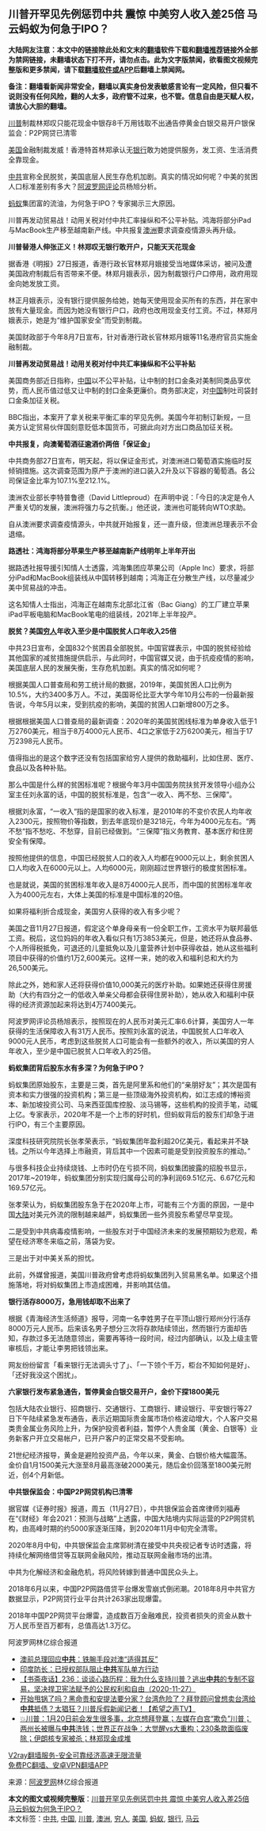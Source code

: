  <h2>川普开罕见先例惩罚中共 震惊 中美穷人收入差25倍 马云蚂蚁为何急于IPO？</h2> <p class="notice"><b>大陆网友注意：本文中的链接除此处和文末的<a href="https://github.com/bannedbook/fanqiang" >翻墙</a>软件下载和<a href="https://github.com/killgcd/justmysocks/blob/master/README.md">翻墙推荐</a>链接外全部为禁网链接，未翻墙状态下打不开，请勿点击。此为文字版禁闻，欲看图文视频完整版和更多禁闻，请下载<a href="https://github.com/bannedbook/fanqiang">翻墙软件或APP</a>后翻墙上禁闻网。</p><p>备注：翻墙看新闻非常安全，翻墙以真实身份发表敏感言论有一定风险，但只看不说则没有任何风险，翻的人太多，政府管不过来，也不管。信息自由是天赋人权，请放心大胆的翻墙。</b></p>  <div class="entry"> <p id="summary"><a href="https://www.bannedbook.org/bnews/tag/%e5%b7%9d%e6%99%ae/" class="st_tag internal_tag" rel="tag" title="标签 川普 下的日志">川普</a>制裁林郑叹只能花现金中银存8千万用钱取不出通告停黄金白银交易开户银保监会：P2P网贷已清零</p> <p><a href="https://www.bannedbook.org/bnews/tag/%e7%be%8e%e5%9b%bd/" class="st_tag internal_tag" rel="tag" title="标签 美国 下的日志">美国</a>金融制裁发威！香港特首林郑承认无<a href="https://www.bannedbook.org/bnews/tag/%e9%93%b6%e8%a1%8c/" class="st_tag internal_tag" rel="tag" title="标签 银行 下的日志">银行</a>敢为她提供服务，发工资、生活消费全靠现金。</p> <p><a href="https://www.bannedbook.org/bnews/tag/%e4%b8%ad%e5%85%b1/" class="st_tag internal_tag" rel="tag" title="标签 中共 下的日志">中共</a>宣称全民脱贫，美国底层人民生存危机加剧。真实的情况如何呢？中美的贫困人口标准差别有多大？<span class='wp_keywordlink_affiliate'><a href="https://www.aboluowang.com/" title="阿波罗网" target="_blank">阿波罗网</a></span><span class='wp_keywordlink_affiliate'><a href="https://www.bannedbook.org/bnews/comments/" title="新闻评论" target="_blank">评论</a></span>员杨旭分析。</p> <p><a href="https://www.bannedbook.org/bnews/tag/%e8%9a%82%e8%9a%81/" class="st_tag internal_tag" rel="tag" title="标签 蚂蚁 下的日志">蚂蚁</a>集团富的流油，为何急于IPO？专家揭示三大原因。</p> <p>川普再发动贸易战！动用关税对付中共汇率操纵和不公平补贴。鸿海将部分iPad与MacBook生产移至越南新产线。中共报复<a href="https://www.bannedbook.org/bnews/tag/%e6%be%b3%e6%b4%b2/" class="st_tag internal_tag" rel="tag" title="标签 澳洲 下的日志">澳洲</a>要求调查疫情源头再升级。</p> <p><strong>川普替港人伸张正义！林郑叹无银行敢开户，只能天天花现金</strong></p> <p>据香港《明报》27日报道，香港行政长官林郑月娥接受当地媒体采访，被问及遭美国政府制裁后有否带来不便。林郑月娥表示，因为制裁银行户口停用，政府用现金向她发放工资。</p> <p>林正月娥表示，没有银行提供服务给她，她每天使用现金买所有的东西，并在家中放有大量现金。而因为她没有银行户口，政府也改用现金支付工资。不过，林郑月娥表示，她是为“维护国家安全”而受到制裁。</p> <p>美国财政部于今年8月7日宣布，针对香港行政长官林郑月娥等11名港府官员实施金融制裁。</p> <p><strong>川普再发动贸易战！动用关税对付中共汇率操纵和不公平补贴</strong></p> <p>美国商务部近日指称，<span class='wp_keywordlink_affiliate'><a href="https://www.bannedbook.org/" title="中国" target="_blank">中国</a></span>以不公平补贴，让中制的封口金条对美制同类品享优势，而人民币值过低又让中制的封口金条更廉价。商务部决定，对<a href="https://www.bannedbook.org/bnews/tag/%E4%B8%AD%E5%9B%BD/" class="st_tag internal_tag" rel="tag" title="标签 中国 下的日志">中国</a>制吐司袋封口金条加征关税。</p> <p>BBC指出，本案开了拿关税来平衡汇率的罕见先例。美国今年初制订新规，一旦美方认定贸易伙伴国刻意贬低本国货币，可据此向对方出口商品加征关税。</p> <p><strong>中共报复，向澳葡萄酒征逾酒价两倍「保证金」</strong></p>  <p>中共商务部27日宣布，明天起，将以保证金形式，对澳洲进口葡萄酒实施临时反倾销措施。这次调查范围为原产于澳洲的进口装入2升及以下容器的葡萄酒。各公司保证金比率为107.1%至212.1%。</p> <p>澳洲农业部长李特普鲁德（David Littleproud）在声明中说：「今日的决定是令人严重关切的发展，澳洲将强力与之抗衡。」他还说，澳洲也可能转向WTO求助。</p> <p>自从澳洲要求调查疫情源头，中共就开始报复，还一直升级，但澳洲总理表示不会退缩。</p> <p><strong>路透社：鸿海将部分苹果生产移至越南新产线明年上半年开出</strong></p> <p>据路透社报导援引知情人士透露，鸿海集团应苹果公司（Apple Inc）要求，将部分iPad和MacBook组装线从中国转移到越南；鸿海正在分散生产线，以尽量减少美中贸易战的冲击。</p> <p>这名知情人士指出，鸿海正在越南东北部北江省（Bac Giang）的工厂建立苹果iPad平板电脑和MacBook笔电的组装线，2021年上半年投产。</p> <p><strong>脱贫？美国<a href="https://www.bannedbook.org/bnews/tag/%e7%a9%b7%e4%ba%ba/" class="st_tag internal_tag" rel="tag" title="标签 穷人 下的日志">穷人</a>年收入至少是中国脱贫人口年收入25倍</strong></p> <p>中共23日宣布，全国832个贫困县全部脱贫。中国官媒表示，中国的脱贫经验给其他国家的减贫措施提供启示，与此同时，中国官媒又说，由于抗疫疫情的影响，美国底层人民的发展失衡，生存危机加剧。真实的情况如何呢？</p> <p>根据美国人口普查局和劳工统计局的数据，2019年，美国贫困人口比例为10.5%，大约3400多万人。​不过，​美国哥伦比亚大学今年10月公布的一份最新报告说，今年5月以来，受到抗疫的影响，美国的贫困人口新增800万之多。</p> <p>根据根据美国人口普查局的最新调查：2020年的美国贫困线标准为单身收入低于1万2760美元，相当于8万4000元人民币、4口之家低于2万6200美元，相当于17万2398元人民币。</p> <p>值得指出的是这个数字还没有包括国家给穷人提供的救助福利，比如住房、医疗、食品以及各种补贴。</p> <p>那么中国是什么样的贫困标准呢？根据今年3月中国国务院扶贫开发领导小组办公室主任刘永富的话，中国的脱贫标准是，包含“一收入、两不愁、三保障”。</p> <p>根据刘永富，“一收入“指的是国家的收入标准，是2010年的不变价农民人均年收入2300元，按照物价等指数，到去年底现价是3218元，今年为4000元左右。“两不愁“指不愁吃、不愁穿，目前已经做到。“三保障”指义务教育、基本医疗和住房安全有保障。</p>  <p>按照他提供的信息，中国已经脱贫人口的收入人均都在9000元以上，剩余贫困人口人均收入在6000元以上。人均6000元，刚刚超过世界银行的极度贫困标准。</p> <p>也是就说，美国的贫困标准年收入是8万4000元人民币，而中国的贫困标准年收入为4000元左右，大体上美国的标准是中国标准的20倍。</p> <p>如果将福利折合成现金，美国穷人获得的收入有多少呢？</p> <p>美国之音11月27日报道，假定这个单身母亲有一份全职工作，工资水平为联邦最低工资。税后，这位妈妈的年收入看似只有1万3853美元，但是，她还将从食品券、个人所得税抵免，可退还的儿童抵免以及儿童营养计划中获得收益，她从这些福利项目中获得的价值约1万2,600美元。这样一来，她的收入和福利总和大约为26,500美元。</p> <p>除此之外，她和家人还将获得价值10,000美元的医疗补助。如果她还获得住房援助（大约有四分之一的低收入单亲父母都会获得住房补助），她从收入和福利中获得的经济资源加起来将达到4万7400美元。</p> <p>阿波罗网评论员杨旭表示，按照现在的人民币对美元汇率6.6计算，美国穷人一年获得的生活保障收入有31万人民币。按照刘永富的说法，中国脱贫人口年收入9000元人民币，考虑到这些脱贫人口可能会有一些额外的收入，所以美国的穷人年收入，至少是中国已脱贫人口年收入的25倍。</p> <p><strong>蚂蚁集团背后股东水有多深？为何急于IPO？</strong></p> <p>蚂蚁集团原始股东，主要是三类，首先是阿里系和他们的“亲朋好友”；其次是国有资本和实力很强的投资机构；第三是一些顶级海外投资机构，如江志成的博裕资本、新加坡投资公司、马来西亚国库控股、淡马锡等，这些机构的投资手笔，动辄上亿。专家表示，2020年不是一个上市的好时机，但蚂蚁背后的股东们却急于进行IPO，有三个主要原因。</p> <p>深度科技研究院院长张孝荣表示，“蚂蚁集团年盈利超20亿美元，看起来并不缺钱。之所以今年选择上市融资，背后其中一个因素可能是受到投资股东的推动。”</p> <p>与很多科技企业持续烧钱、上市时仍在亏损不同，蚂蚁集团披露的招股书显示，2017年~2019年，蚂蚁集团分别实现归属母公司的净利润69.51亿元、6.67亿元和169.57亿元。</p> <p>张孝荣认为，蚂蚁集团股东急于在2020年上市，可能有三个方面的原因，一是中国<span class='wp_keywordlink_affiliate'><a href="https://www.bannedbook.org/" title="大陆" target="_blank">大陆</a></span>对美元外流的限制越来越严，蚂蚁集团一些外资股东希望尽早变现。</p> <p>二是受到中共病毒疫情影响，一些股东对于中国经济未来的发展预期较为悲观，希望在经济寒冬来临之前，落袋为安。</p> <p>三是出于对中美关系的担忧。</p>  <p>此前，外媒曾报道，美国川普政府曾考虑将蚂蚁集团列入贸易黑名单。如果这个措施落地，将对蚂蚁集团上市造成困难，并影响其估值。</p> <p><strong>银行活存8000万，急用钱却取不出来了</strong></p> <p>根据《青海经济生活频道》报导，河南一名李姓男子在平顶山银行郑州分行活存8000万元人民币。后来该名男子想分三次将存款陆续领出，然而银行方面却告知，存款过多无法随意领出，需要再等待一段时间，经过内部确认，以及上级主管审核后，才能让李男把钱领出来。</p> <p>网友纷纷留言「看来银行无法调头寸了」、「一下领个千万，柜台不知如何是好」、「还好我没这个困扰」。</p> <p><strong>六家银行发布紧急通告，暂停黄金白银交易开户，金价下探1800美元</strong></p> <p>包括大陆农业银行、招商银行、交通银行、工商银行、建设银行、平安银行等27日下午陆续紧急发布通告，表示近期国际贵金属市场价格波动增大，个人客户交易类贵金属业务风险上升，为保护投资者利益，暂停个人贵金属（黄金、白银等）业务新客户开立交易帐户，已开户客户的正常交易不受影响。</p> <p>21世纪经济报导，黄金是避险投资产品，今年以来，黄金、白银价格大幅震荡。金价自1月1500美元大涨至8月最高涨破2000美元，随后金价回落至1800美元附近，创4个月新低。</p> <p><strong>中共银保监会：中国P2P网贷机构已清零</strong></p> <p>据官媒《证券时报》报道，周五（11月27日），中共银保监会首席律师刘福寿在“《财经》年会2021：预测与战略”上透露，中国大陆境内实际运营的P2P网贷机构，由高峰时期的约5000家逐渐压降，到2020年11月中旬完全清零。</p> <p>2020年8月中旬，中共银保监会主席郭树清在接受中共央视记者专访时透露，将持续化解网络借贷等互联网金融风险，推动互联网金融市场的出清。</p> <p>中共为化解经济和金融危机，将风险转嫁到普通中国民众头上。</p> <p>2018年6月以来，中国P2P网路借贷平台爆发雪崩式倒闭潮。2018年8月中共官方数据显示，P2P网贷行业平台共计263家出现爆雷。</p> <p>2018年中国P2P网贷平台爆雷，造成数百万金融难民，投资者损失的资金从数十万人民币至百万都有，总值高达1.3万亿。</p>  <p>阿波罗网林亿综合报道</p> <ul class='op-related-articles' title='相关阅读'> <li><a href='https://www.bannedbook.org/bnews/comments/20201128/1438670.html' target='_blank'>澳前总理回应<b>中共</b>：铁腕手段对澳“适得其反”</a></li> <li><a href='https://www.bannedbook.org/bnews/cbnews/20201128/1438658.html' target='_blank'>印度防长：已授权部队阻止<b>中共</b>军队单方行动</a></li> <li><a href='https://www.bannedbook.org/bnews/bannedvideo/20201128/1438637.html' target='_blank'>【书斋夜话】236：谈谈心路历程：我为什么支持川普？逃出<b>中共</b>的专制不容易，坚决捍卫宪法赋予的公民权利和自由（2020-11-27）</a></li> <li><a href='https://www.bannedbook.org/bnews/cbnews/20201128/1438582.html' target='_blank'>开始甩锅了吗？黑命贵和安提法要分家？台湾危险了？拜登顾问曾想卖台湾给<b>中共</b>抵债？太猖狂？川普斥假新闻记者！【希望之声TV】</a></li> <li><a href='https://www.bannedbook.org/bnews/bannedvideo/20201128/1438573.html' target='_blank'>💥川普：1月20日前会发生很多事，北京想拜登赢；左媒在白宫“欺负”川普；两州长被曝与<b>中共</b>洗钱；世界正在战争：大觉醒vs大重构；230条款面临废除；伊朗核专家被杀；林郑现金成堆</a></li> </ul> <p class="texttj"> <a href="https://www.bannedbook.org/forum23/topic22702.html" target="_blank">V2ray翻墙服务-安全可靠经济高速无限流量</a><br/> <a href="https://github.com/bannedbook/fanqiang/wiki/%E7%A6%81%E9%97%BB%E7%BD%91%E5%AE%89%E5%8D%93%E7%BF%BB%E5%A2%99%E6%96%B0%E9%97%BBAPP" target="_blank">免费PC翻墙、安卓VPN翻墙APP</a></p><p> 来源：<a href="https://www.aboluowang.com/2020/1128/1528358.html" target="_blank">阿波罗网</a>林亿综合报道 </p><a name='sharetosocial'></a>       <div><b>本文的图文或视频完整版</b>：<a href='https://www.bannedbook.org/bnews/cnnews/20201128/1438679.html'>川普开罕见先例惩罚中共 震惊 中美穷人收入差25倍 马云蚂蚁为何急于IPO？</a></div>  </div><!--END ENTRY--> <div class="postfooter"> <div>本文标签：<a href="https://www.bannedbook.org/bnews/tag/%e4%b8%ad%e5%85%b1/" rel="tag">中共</a>, <a href="https://www.bannedbook.org/bnews/tag/%E4%B8%AD%E5%9B%BD/" rel="tag">中国</a>, <a href="https://www.bannedbook.org/bnews/tag/%e5%b7%9d%e6%99%ae/" rel="tag">川普</a>, <a href="https://www.bannedbook.org/bnews/tag/%e6%be%b3%e6%b4%b2/" rel="tag">澳洲</a>, <a href="https://www.bannedbook.org/bnews/tag/%e7%a9%b7%e4%ba%ba/" rel="tag">穷人</a>, <a href="https://www.bannedbook.org/bnews/tag/%e7%be%8e%e5%9b%bd/" rel="tag">美国</a>, <a href="https://www.bannedbook.org/bnews/tag/%e8%9a%82%e8%9a%81/" rel="tag">蚂蚁</a>, <a href="https://www.bannedbook.org/bnews/tag/%e9%93%b6%e8%a1%8c/" rel="tag">银行</a>, <a href="https://www.bannedbook.org/bnews/tag/%e9%a9%ac%e4%ba%91/" rel="tag">马云</a></div>  </div><!--END POSTFOOTER--> 